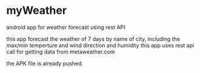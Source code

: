 # myWeather
android app for weather forecast using rest API

this app forecast the weather of 7 days by name of city, including the max/min temperture and wind direction and humidity
this app uses rest api call for getting data from metaweather.com

the APK file is already pushed.

